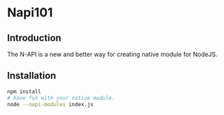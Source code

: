 # Napi101

## Introduction
The N-API is a new and better way for creating native module for NodeJS.

## Installation
```sh
npm install
# have fun with your native module.
node --napi-modules index.js
```
